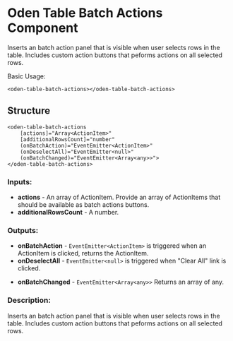 [//]: # (title: Head - Batch Actions)
[//]: # (category: Oden Table)
[//]: # (icon: fa-table)


# Oden Table Batch Actions Component

Inserts an batch action panel that is visible when user selects rows in the table. Includes custom action buttons that peforms actions on all selected rows.


Basic Usage:
```
<oden-table-batch-actions></oden-table-batch-actions>
```


## Structure
    <oden-table-batch-actions
        [actions]="Array<ActionItem>"
        [additionalRowsCount]="number"
        (onBatchAction)="EventEmitter<ActionItem>"
        (onDeselectAll)="EventEmitter<null>"
        (onBatchChanged)="EventEmitter<Array<any>>">
    </oden-table-batch-actions>


### Inputs:

* **actions** - An array of ActionItem. Provide an array of ActionItems that should be available as batch actions buttons.
* **additionalRowsCount** - A number. <!-- TODO: @Marcus to fill out more here -->


### Outputs:

* **onBatchAction** - `EventEmitter<ActionItem>` is triggered when an ActionItem is clicked, returns the ActionItem.
* **onDeselectAll** - `EventEmitter<null>` is triggered when "Clear All" link is clicked.
<!-- TODO: @Marcus Is this even implemented, please fill out more here -->
* **onBatchChanged** -  `EventEmitter<Array<any>>` Returns an array of any.


### Description:
Inserts an batch action panel that is visible when user selects rows in the table. Includes custom action buttons that peforms actions on all selected rows.
